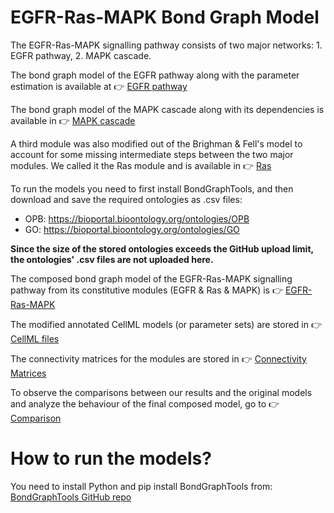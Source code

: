# EGFR-Ras-MAPK Bond Graph Model

The EGFR-Ras-MAPK signalling pathway consists of two major networks: 1. EGFR pathway, 2. MAPK cascade.

The bond graph model of the EGFR pathway along with the parameter estimation is available at :point_right: [EGFR pathway](https://github.com/Niloofar-Sh/EGFR_MAPK/tree/main/EGF)

The bond graph model of the MAPK cascade along with its dependencies is available in :point_right: [MAPK cascade](https://github.com/Niloofar-Sh/EGFR_MAPK/tree/main/MAPK%20cascade)

A third module was also modified out of the Brighman & Fell's model to account for some missing intermediate steps between the two major modules. We called it the Ras module and is available in :point_right: [Ras](https://github.com/Niloofar-Sh/EGFR_MAPK/tree/main/Ras)

To run the models you need to first install BondGraphTools, and then download and save the required ontologies as .csv files:

- OPB: https://bioportal.bioontology.org/ontologies/OPB
- GO: https://bioportal.bioontology.org/ontologies/GO

__Since the size of the stored ontologies exceeds the GitHub upload limit, the ontologies' .csv files are not uploaded here.__

The composed bond graph model of the EGFR-Ras-MAPK signalling pathway from its constitutive modules (EGFR & Ras & MAPK) is :point_right: [EGFR-Ras-MAPK](https://github.com/Niloofar-Sh/EGFR_MAPK/blob/main/EGF_Ras_MAPK.ipynb)

The modified annotated CellML models (or parameter sets) are stored in :point_right: [CellML files](https://github.com/Niloofar-Sh/EGFR_MAPK/tree/main/CellML%20files) 

The connectivity matrices for the modules are stored in :point_right: [Connectivity Matrices](https://github.com/Niloofar-Sh/EGFR_MAPK/tree/main/Connectivity%20Matrices)  

To observe the comparisons between our results and the original models and analyze the behaviour of the final composed model, go to :point_right: [Comparison](https://github.com/Niloofar-Sh/EGFR_MAPK/tree/main/Results_comparison) 

# How to run the models?

You need to install Python and pip install BondGraphTools from: [BondGraphTools GitHub repo](https://github.com/BondGraphTools/BondGraphTools)
